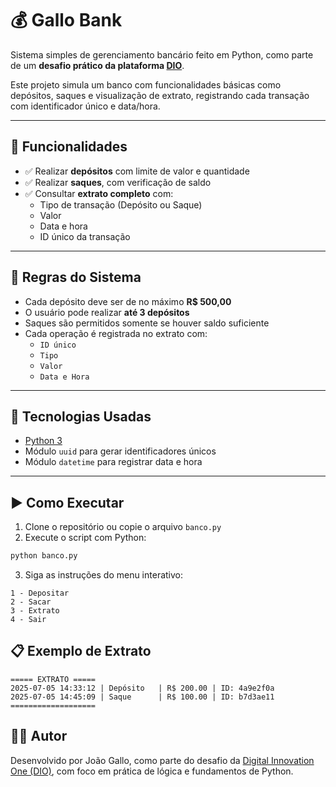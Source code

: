 # 💰 Gallo Bank

Sistema simples de gerenciamento bancário feito em Python, como parte de um **desafio prático da plataforma [DIO](https://www.dio.me/)**.

Este projeto simula um banco com funcionalidades básicas como depósitos, saques e visualização de extrato, registrando cada transação com identificador único e data/hora.

---

## 🧾 Funcionalidades

- ✅ Realizar **depósitos** com limite de valor e quantidade
- ✅ Realizar **saques**, com verificação de saldo
- ✅ Consultar **extrato completo** com:
  - Tipo de transação (Depósito ou Saque)
  - Valor
  - Data e hora
  - ID único da transação

---

## 📌 Regras do Sistema

- Cada depósito deve ser de no máximo **R$ 500,00**
- O usuário pode realizar **até 3 depósitos**
- Saques são permitidos somente se houver saldo suficiente
- Cada operação é registrada no extrato com:
  - `ID único`
  - `Tipo`
  - `Valor`
  - `Data e Hora`

---

## 🧠 Tecnologias Usadas

- [Python 3](https://www.python.org/)
- Módulo `uuid` para gerar identificadores únicos
- Módulo `datetime` para registrar data e hora

---

## ▶️ Como Executar

1. Clone o repositório ou copie o arquivo `banco.py`
2. Execute o script com Python:

```bash
python banco.py 
```
3. Siga as instruções do menu interativo:
```
1 - Depositar
2 - Sacar
3 - Extrato
4 - Sair
```
## 📋 Exemplo de Extrato
```
===== EXTRATO =====
2025-07-05 14:33:12 | Depósito   | R$ 200.00 | ID: 4a9e2f0a
2025-07-05 14:45:09 | Saque      | R$ 100.00 | ID: b7d3ae11
===================
```
## 👨‍💻 Autor
Desenvolvido por João Gallo, como parte do desafio da [Digital Innovation One (DIO)](dio.me), com foco em prática de lógica e fundamentos de Python.

